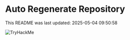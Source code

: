 # Auto Regenerate Repository

This README was last updated: 2025-05-04 09:50:58

 ![TryHackMe](https://tryhackme.com/badge/533634)